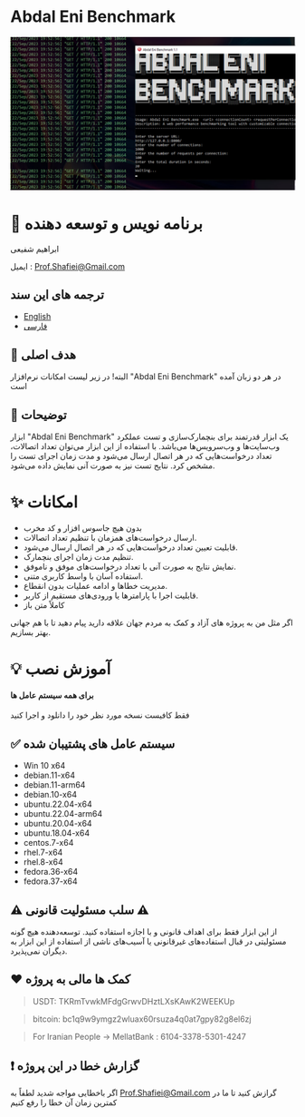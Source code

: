 # Abdal Eni Benchmark
![](https://raw.githubusercontent.com/ebrasha/Abdal-Eni-Benchmark/main/Abdal-Eni-Benchmark.jpg)

# 🤵 برنامه نویس و توسعه دهنده
ابراهیم شفیعی

ایمیل :  Prof.Shafiei@Gmail.com

## ترجمه های این سند
- [English](README.md)
- [فارسی](README.fa.md)

## 💎 هدف اصلی
البته! در زیر لیست امکانات نرم‌افزار "Abdal Eni Benchmark" در هر دو زبان آمده است


## 📄  توضیحات
ابزار "Abdal Eni Benchmark" یک ابزار قدرتمند برای بنچمارک‌سازی و تست عملکرد وب‌سایت‌ها و وب‌سرویس‌ها می‌باشد. با استفاده از این ابزار می‌توان تعداد اتصالات، تعداد درخواست‌هایی که در هر اتصال ارسال می‌شود و مدت زمان اجرای تست را مشخص کرد. نتایج تست نیز به صورت آنی نمایش داده می‌شود.


# ✨ امکانات
-   بدون هیچ جاسوس افزار و کد مخرب
-  ارسال درخواست‌های همزمان با تنظیم تعداد اتصالات.
-  قابلیت تعیین تعداد درخواست‌هایی که در هر اتصال ارسال می‌شود.
-  تنظیم مدت زمان اجرای بنچمارک.
-  نمایش نتایج به صورت آنی با تعداد درخواست‌های موفق و ناموفق.
-  استفاده آسان با واسط کاربری متنی.
- مدیریت خطاها و ادامه عملیات بدون انقطاع. 
-  قابلیت اجرا با پارامترها یا ورودی‌های مستقیم از کاربر.
-  کاملاً متن باز

اگر مثل من به پروژه های آزاد و کمک به مردم جهان علاقه دارید پیام دهید تا با هم جهانی بهتر بسازیم.



# 💡 آموزش نصب

####  برای همه سیستم عامل ها
فقط کافیست نسخه مورد نظر خود را دانلود و اجرا کنید

 

## ✅  سیستم عامل های پشتیبان شده

- Win 10 x64
- debian.11-x64
- debian.11-arm64
- debian.10-x64
- ubuntu.22.04-x64
- ubuntu.22.04-arm64
- ubuntu.20.04-x64
- ubuntu.18.04-x64
- centos.7-x64
- rhel.7-x64
- rhel.8-x64
- fedora.36-x64
- fedora.37-x64

 

## ⚠️ سلب مسئولیت قانونی ⚠️

از این ابزار فقط برای اهداف قانونی و با اجازه استفاده کنید. توسعه‌دهنده هیچ گونه مسئولیتی در قبال استفاده‌های غیرقانونی یا آسیب‌های ناشی از استفاده از این ابزار به دیگران نمی‌پذیرد.

## ❤️ کمک ها مالی به پروژه

> USDT:      TKRmTvwkMFdgGrwvDHztLXsKAwK2WEEKUp

> bitcoin:   bc1q9w9ymgz2wluax60rsuza4q0at7gpy82g8el6zj

> For Iranian People -> MellatBank : 6104-3378-5301-4247

## ❗ گزارش خطا در این پروژه

اگر باخطایی مواجه شدید لطفاً به Prof.Shafiei@Gmail.com گرازش کنید تا ما در کمترین زمان آن خطا را رفع کنیم


